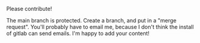 Please contribute!

The main branch is protected. Create a branch, and put in a
"merge request". You'll probably have to email me, because I don't think
the install of gitlab can send emails. I'm happy to add your content!